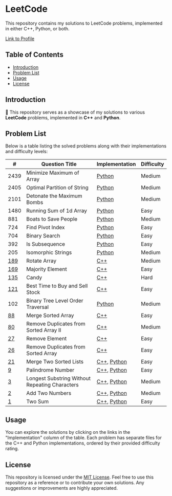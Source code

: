 # LeetCode

This repository contains my solutions to LeetCode problems, implemented in either C++, Python, or
both.

[Link to Profile](https://leetcode.com/Lunagaron/)

## Table of Contents

- [Introduction](#introduction)
- [Problem List](#problem-list)
- [Usage](#usage)
- [License](#license)

## Introduction

🚀 This repository serves as a showcase of my solutions to various **LeetCode** problems, implemented in
**C++** and **Python**.

## Problem List

Below is a table listing the solved problems along with their implementations and difficulty levels:

| #                                                                                                                         | Question Title                                 | Implementation                                                                 | Difficulty |
|---------------------------------------------------------------------------------------------------------------------------|------------------------------------------------|--------------------------------------------------------------------------------|------------|
| 2439                                                                                                                      | Minimize Maximum of Array                      | [Python](./Medium/MinimizeMaxofArray.py)                                       | Medium     |
| 2405                                                                                                                      | Optimal Partition of String                    | [Python](./Medium/OptimalPartitionofStrings.py)                                | Medium     |
| 2101                                                                                                                      | Detonate the Maximum Bombs                     | [Python](./Medium/DetonateMaxBombs.py)                                         | Medium     |
| 1480                                                                                                                      | Running Sum of 1d Array                        | [Python](./Easy/RunningSumofOneDArray.py)                                      | Easy       |
| 881                                                                                                                       | Boats to Save People                           | [Python](./Medium/BoatstoSavePeople.py)                                        | Medium     |
| 724                                                                                                                       | Find Pivot Index                               | [Python](./Easy/FindPivotIndex.py)                                             | Easy       |
| 704                                                                                                                       | Binary Search                                  | [Python](./Easy/BinarySearch.py)                                               | Easy       |
| 392                                                                                                                       | Is Subsequence                                 | [Python](./Easy/IsSubsequence.py)                                              | Easy       |
| 205                                                                                                                       | Isomorphic Strings                             | [Python](./Easy/IsomorphicStrings.py)                                          | Medium     |
| [189](https://leetcode.com/problems/rotate-array/?envType=study-plan-v2&envId=top-interview-150)                          | Rotate Array                                   | [C++](./Medium/RotateArray.cpp)                                                | Medium     |
| [169](https://leetcode.com/problems/majority-element/?envType=study-plan-v2&envId=top-interview-150)                      | Majority Element                               | [C++](./Easy/MajorityElement.cpp)                                              | Easy       |
| [135](https://leetcode.com/problems/candy/?envType=study-plan-v2&envId=top-interview-150)                                 | Candy                                          | [C++](./Hard/Candy.cpp)                                                        | Hard       |
| [121](https://leetcode.com/problems/best-time-to-buy-and-sell-stock/?envType=study-plan-v2&envId=top-interview-150)       | Best Time to Buy and Sell Stock                | [C++](./Easy/BestTimeToBuyAndSellStocks.cpp)                                   | Easy       |
| 102                                                                                                                       | Binary Tree Level Order Traversal              | [Python](./Medium/BinaryTreeLevelOrderTraversal.py)                            | Medium     |
| [88](https://leetcode.com/problems/merge-sorted-array/?envType=study-plan-v2&envId=top-interview-150)                     | Merge Sorted Array                             | [C++](./Easy/MergeSortedArray.cpp)                                             | Easy       |
| [80](https://leetcode.com/problems/remove-duplicates-from-sorted-array-ii/?envType=study-plan-v2&envId=top-interview-150) | Remove Duplicates from Sorted Array II         | [C++](./Medium/RemoveDuplicatesFromSortedArrayII.cpp)                          | Medium     |
| [27](https://leetcode.com/problems/remove-element/?envType=study-plan-v2&envId=top-interview-150)                         | Remove Element                                 | [C++](./Easy/RemoveElement.cpp)                                                | Easy       |
| [26](https://leetcode.com/problems/remove-duplicates-from-sorted-array/?envType=study-plan-v2&envId=top-interview-150)    | Remove Duplicates from Sorted Array            | [C++](./Easy/RemoveDuplicatesFromSortedArray.cpp)                              | Easy       |
| [21](https://leetcode.com/problems/merge-two-sorted-lists/)                                                               | Merge Two Sorted Lists                         | [C++](./Easy/MergeTwoSortedLists.cpp), [Python](./Easy/MergeTwoSortedLists.py) | Easy       |
| [9](https://leetcode.com/problems/palindrome-number/)                                                                     | Palindrome Number                              | [C++](./Easy/Palindrome.cpp), [Python](./Easy/Palindrome.py)                   | Easy       |
| [3](https://leetcode.com/problems/longest-substring-without-repeating-characters/)                                        | Longest Substring Without Repeating Characters | [C++](./Medium/LongestSubstring.cpp), [Python](./Medium/LongestSubstring.py)   | Medium     |
| [2](https://leetcode.com/problems/add-two-numbers/)                                                                       | Add Two Numbers                                | [C++](./Medium/AddTwoNumbers.cpp), [Python](./Medium/AddTwoNumbers.py)         | Medium     |
| [1](https://leetcode.com/problems/two-sum/)                                                                               | Two Sum                                        | [C++](./Easy/TwoSum.cpp), [Python](./Easy/TwoSum.py)                           | Easy       |

## Usage

You can explore the solutions by clicking on the links in the "Implementation" column of the table. Each problem has
separate files for the C++ and Python implementations, ordered by their provided difficulty rating.

## License

This repository is licensed under the [MIT License](LICENSE). Feel free to use this repository as a reference or to
contribute your own solutions. Any suggestions or improvements are highly appreciated.
